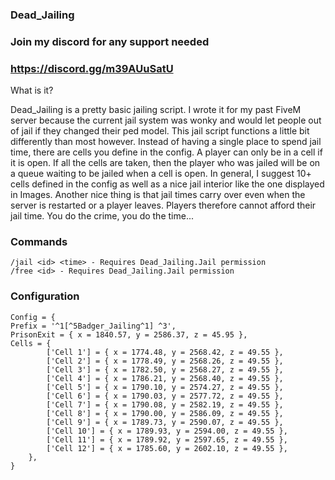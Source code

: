 ### Dead_Jailing
### Join my discord for any support needed
### https://discord.gg/m39AUuSatU

What is it?

Dead_Jailing is a pretty basic jailing script. I wrote it for my past FiveM server because the current jail system was wonky and would let people out of jail if they changed their ped model. This jail script functions a little bit differently than most however. Instead of having a single place to spend jail time, there are cells you define in the config. A player can only be in a cell if it is open. If all the cells are taken, then the player who was jailed will be on a queue waiting to be jailed when a cell is open. In general, I suggest 10+ cells defined in the config as well as a nice jail interior like the one displayed in Images. Another nice thing is that jail times carry over even when the server is restarted or a player leaves. Players therefore cannot afford their jail time. You do the crime, you do the time...

### Commands
    /jail <id> <time> - Requires Dead_Jailing.Jail permission
    /free <id> - Requires Dead_Jailing.Jail permission

### Configuration
    Config = {
    Prefix = '^1[^5Badger_Jailing^1] ^3',
    PrisonExit = { x = 1840.57, y = 2586.37, z = 45.95 },
    Cells = {
            ['Cell 1'] = { x = 1774.48, y = 2568.42, z = 49.55 },
            ['Cell 2'] = { x = 1778.49, y = 2568.26, z = 49.55 },
            ['Cell 3'] = { x = 1782.50, y = 2568.27, z = 49.55 },
            ['Cell 4'] = { x = 1786.21, y = 2568.40, z = 49.55 },
            ['Cell 5'] = { x = 1790.10, y = 2574.27, z = 49.55 },
            ['Cell 6'] = { x = 1790.03, y = 2577.72, z = 49.55 },
            ['Cell 7'] = { x = 1790.08, y = 2582.19, z = 49.55 },
            ['Cell 8'] = { x = 1790.00, y = 2586.09, z = 49.55 },
            ['Cell 9'] = { x = 1789.73, y = 2590.07, z = 49.55 },
            ['Cell 10'] = { x = 1789.93, y = 2594.00, z = 49.55 },
            ['Cell 11'] = { x = 1789.92, y = 2597.65, z = 49.55 },
            ['Cell 12'] = { x = 1785.60, y = 2602.10, z = 49.55 },
        },
    }
